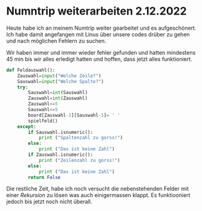 # Numntrip weiterarbeiten 2.12.2022

Heute habe ich an meinem Numtrip weiter gearbeitet und es aufgeschönert. Ich habe damit angefangen mit Linus über unsere codes drüber zu gehen und nach möglichen Fehlern zu suchen. 

Wir haben immer und immer wieder fehler gefunden und hatten mindestens 45 min bis wir alles erledigt hatten und hoffen, dass jetzt alles funktioniert.
```py
def Feldauswahl():
    Zauswahl=input("Welche Zeile?")
    Sauswahl=input("Welche Spalte?")
    try:
        Sauswahl=int(Sauswahl)
        Zauswahl=int(Zauswahl)
        Zauswahl<=5
        Sauswahl<=5
        board[Zauswahl-1][Sauswahl-1]= ' '
        spielfeld()
    except:
        if Sauswahl.isnumeric():
            print ("Spaltenzahl zu gorss!")
        else:
            print ("Das ist keine Zahl")
        if Zauswahl.isnumeric():
            print ("Zeilenzahl zu gorss!")
        else:
            print ("Das ist keine Zahl")
        return False
```
Die restliche Zeit, habe ich noch versucht die nebenstehenden Felder mit einer *Rekursion* zu lösen was auch einigermassen klappt. Es funktiooniert jedoch bis jetzt noch nicht überall.